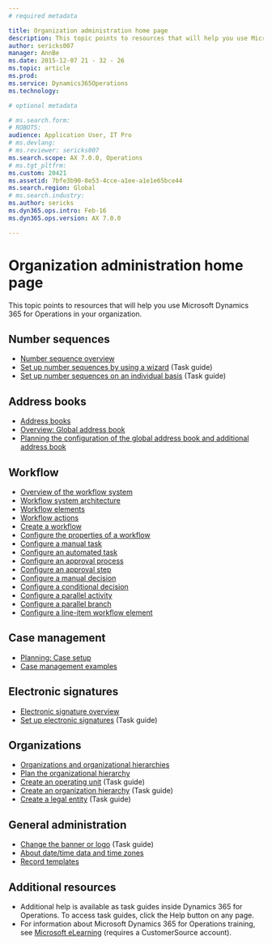 ```yaml
---
# required metadata

title: Organization administration home page
description: This topic points to resources that will help you use Microsoft Dynamics 365 for Operations in your organization.
author: sericks007
manager: AnnBe
ms.date: 2015-12-07 21 - 32 - 26
ms.topic: article
ms.prod: 
ms.service: Dynamics365Operations
ms.technology: 

# optional metadata

# ms.search.form: 
# ROBOTS: 
audience: Application User, IT Pro
# ms.devlang: 
# ms.reviewer: sericks007
ms.search.scope: AX 7.0.0, Operations
# ms.tgt_pltfrm: 
ms.custom: 20421
ms.assetid: 7bfe3b90-8e53-4cce-a1ee-a1e1e65bce44
ms.search.region: Global
# ms.search.industry: 
ms.author: sericks
ms.dyn365.ops.intro: Feb-16
ms.dyn365.ops.version: AX 7.0.0

---
```


# Organization administration home page

This topic points to resources that will help you use Microsoft Dynamics 365 for Operations in your organization.

Number sequences
----------------

-   [Number sequence overview](number-sequence-overview.md)
-   [Set up number sequences by using a wizard](http://ax.help.dynamics.com/en/wiki/set-up-number-sequences-by-using-a-wizard/) (Task guide)
-   [Set up number sequences on an individual basis](http://ax.help.dynamics.com/en/wiki/set-up-number-sequences-on-an-individual-basis/) (Task guide)

## Address books
-   [Address books](qa-address-books.md)
-   [Overview: Global address book](overview-global-address-book.md)
-   [Planning the configuration of the global address book and additional address book](plan-configuration-global-address-book-additional-address-books.md)

## Workflow
-   [Overview of the workflow system](overview-workflow-system.md)
-   [Workflow system architecture](workflow-system-architecture.md)
-   [Workflow elements](workflow-elements.md)
-   [Workflow actions](workflow-actions.md)
-   [Create a workflow](create-workflow.md)
-   [Configure the properties of a workflow](configure-workflow-properties.md)
-   [Configure a manual task](configure-manual-task-workflow.md)
-   [Configure an automated task](configure-automated-task-workflow.md)
-   [Configure an approval process](configure-approval-process-workflow.md)
-   [Configure an approval step](configure-approval-step-workflow.md)
-   [Configure a manual decision](configure-manual-decision-workflow.md)
-   [Configure a conditional decision](configure-conditional-decision-workflow.md)
-   [Configure a parallel activity](configure-parallel-activity-workflow.md)
-   [Configure a parallel branch](configure-parallel-branch-workflow.md)
-   [Configure a line-item workflow element](configure-line-item-workflow.md)

## Case management
-   [Planning: Case setup](plan-case-management.md)
-   [Case management examples](cases.md)

## Electronic signatures
-   [Electronic signature overview](electronic-signature-overview.md)
-   [Set up electronic signatures](http://ax.help.dynamics.com/en/wiki/set-up-electronic-signatures/) (Task guide)

## Organizations
-   [Organizations and organizational hierarchies](organizations-organizational-hierarchies.md)
-   [Plan the organizational hierarchy](plan-organizational-hierarchy.md)
-   [Create an operating unit](http://ax.help.dynamics.com/en/wiki/create-an-operating-unit/) (Task guide)
-   [Create an organization hierarchy](http://ax.help.dynamics.com/en/wiki/create-an-organization-hierarchy/) (Task guide)
-   [Create a legal entity](http://ax.help.dynamics.com/en/wiki/create-a-legal-entity/) (Task guide)

## General administration
-   [Change the banner or logo](http://ax.help.dynamics.com/en/wiki/change-the-banner-or-logo/) (Task guide)
-   [About date/time data and time zones](date-time-zones.md)
-   [Record templates](record-templates.md)

## Additional resources
-   Additional help is available as task guides inside Dynamics 365 for Operations. To access task guides, click the Help button on any page.
-   For information about Microsoft Dynamics 365 for Operations training, see [Microsoft eLearning](https://mbspartner.microsoft.com/AX/LearningPlans) (requires a CustomerSource account).


